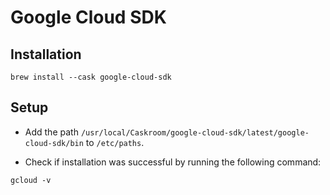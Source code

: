 # Google Cloud SDK

## Installation

```
brew install --cask google-cloud-sdk
```

## Setup

- Add the path `/usr/local/Caskroom/google-cloud-sdk/latest/google-cloud-sdk/bin` to `/etc/paths`.

- Check if installation was successful by running the following command:
```
gcloud -v
```
